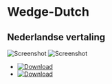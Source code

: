 # Wedge-Dutch
## Nederlandse vertaling 

![Screenshot](https://imgur.com/VYtXPLd.png"Screenshot")
![Screenshot](https://imgur.com/xMtnLR4.png"Screenshot")



- [![Download](https://img.shields.io/badge/download-Wedge-brightgreen.svg)](https://github.com/Wedge/wedge)
- [![Download](https://img.shields.io/badge/MintNL-TheSwitch-brightgreen.svg)](https://www.newmintforum.nl/MintWedge/MintWedge/index.php?language=dutch)
